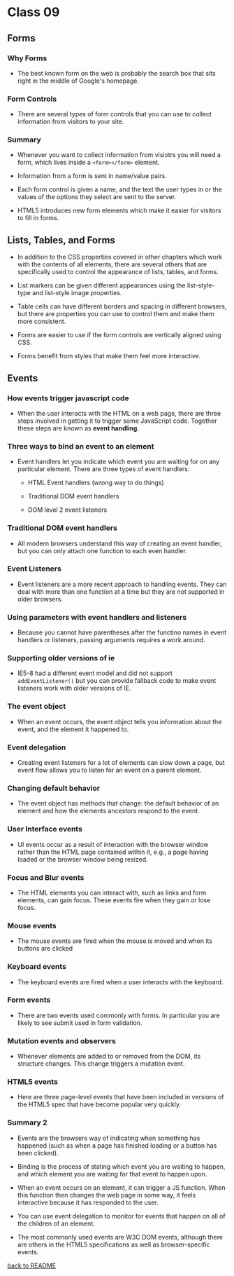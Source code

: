 # Class 09

## Forms

### Why Forms

- The best known form on the web is probably the search box that sits right in the middle of Google's homepage.

### Form Controls

- There are several types of form controls that you can use to collect information from visitors to your site.

### Summary

- Whenever you want to collect information from visiotrs you will need a form, which lives inside a `<form></form>` element.

- Information from a form is sent in name/value pairs.

- Each form control is given a name, and the text the user types in or the values of the options they select are sent to the server.

- HTML5 introduces new form elements which make it easier for visitors to fill in forms.

## Lists, Tables, and Forms

- In addition to the CSS properties covered in other chapters which work with the contents of all elements, there are several others that are specifically used to control the appearance of lists, tables, and forms.

- List markers can be given different appearances using the list-style-type and list-style image properties.

- Table cells can have different borders and spacing in different browsers, but there are properties you can use to control them and make them more consistent.

- Forms are easier to use if the form controls are vertically aligned using CSS.

- Forms benefit from styles that make them feel more interactive.

## Events

### How events trigger javascript code

- When the user interacts with the HTML on a web page, there are three steps involved in getting it to trigger some JavaScript code. Together these steps are known as __event handling__.

### Three ways to bind an event to an element

- Event handlers let you indicate which event you are waiting for on any particular element. There are three types of event handlers:

  - HTML Event handlers (wrong way to do things)

  - Traditional DOM event handlers

  - DOM level 2 event listeners

### Traditional DOM event handlers

- All modern browsers understand this way of creating an event handler, but you can only attach one function to each even handler.

### Event Listeners

- Event listeners are a more recent approach to handling events. They can deal with more than one function at a time but they are not supported in older browsers.

### Using parameters with event handlers and listeners

- Because you cannot have parentheses after the functino names in event handlers or listeners, passing arguments requires a work around.

### Supporting older versions of ie

- IE5-8 had a different event model and did not support `addEventListener()` but you can provide fallback code to make event listeners work with older versions of IE.

### The event object

- When an event occurs, the event object tells you information about the event, and the element it happened to.

### Event delegation

- Creating event listeners for a lot of elements can slow down a page, but event flow allows you to listen for an event on a parent element.

### Changing default behavior

- The event object has methods that change: the default behavior of an element and how the elements ancestors respond to the event.

### User Interface events

- UI events occur as a result of interaction with the browser window rather than the HTML page contained within it, e.g., a page having loaded or the browser window being resized.

### Focus and Blur events

- The HTML elements you can interact with, such as links and form elements, can gain focus. These events fire when they gain or lose focus.

### Mouse events

- The mouse events are fired when the mouse is moved and when its buttons are clicked

### Keyboard events

- The keyboard events are fired when a user interacts with the keyboard.

### Form events

- There are two events used commonly with forms. In particular you are likely to see submit used in form validation.

### Mutation events and observers

- Whenever elements are added to or removed from the DOM, its structure changes. This change triggers a mutation event.

### HTML5 events

- Here are three page-level events that have been included in versions of the HTML5 spec that have become popular very quickly.

### Summary 2

- Events are the browsers way of indicating when something has happened (such as when a page has finished loading or a button has been clicked).

- Binding is the process of stating which event you are waiting to happen, and which element you are waiting for that event to happen upon.

- When an event occurs on an element, it can trigger a JS function. When this function then changes the web page in some way, it feels interactive because it has responded to the user.

- You can use event delegation to monitor for events that happen on all of the children of an element.

- The most commonly used events are W3C DOM events, although there are others in the HTML5 specifications as well as browser-specific events.

[back to README](README.md)
